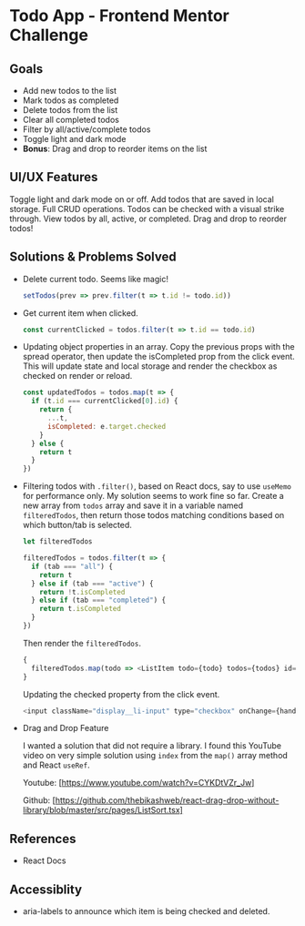 # Todo App - Frontend Mentor Challenge

## Goals

- Add new todos to the list
- Mark todos as completed
- Delete todos from the list
- Clear all completed todos
- Filter by all/active/complete todos
- Toggle light and dark mode
- **Bonus**: Drag and drop to reorder items on the list

## UI/UX Features

Toggle light and dark mode on or off. Add todos that are saved in local storage. Full CRUD operations. Todos can be checked with a visual strike through. View todos by all, active, or completed. Drag and drop to reorder todos!

## Solutions & Problems Solved

- Delete current todo. Seems like magic!

  ```js
  setTodos(prev => prev.filter(t => t.id != todo.id))
  ```

- Get current item when clicked.

  ```js
  const currentClicked = todos.filter(t => t.id == todo.id)
  ```

- Updating object properties in an array. Copy the previous props with the spread operator, then update the isCompleted prop from the click event. This will update state and local storage and render the checkbox as checked on render or reload.

  ```js
  const updatedTodos = todos.map(t => {
    if (t.id === currentClicked[0].id) {
      return {
        ...t,
        isCompleted: e.target.checked
      }
    } else {
      return t
    }
  })
  ```

- Filtering todos with `.filter()`, based on React docs, say to use `useMemo` for performance only. My solution seems to work fine so far. Create a new array from `todos` array and save it in a variable named `filteredTodos`, then return those todos matching conditions based on which button/tab is selected.

  ```js
  let filteredTodos

  filteredTodos = todos.filter(t => {
    if (tab === "all") {
      return t
    } else if (tab === "active") {
      return !t.isCompleted
    } else if (tab === "completed") {
      return t.isCompleted
    }
  })
  ```

  Then render the `filteredTodos`.

  ```js
  {
    filteredTodos.map(todo => <ListItem todo={todo} todos={todos} id={todo.id} key={todo.id} setTodos={setTodos} isLeft={isLeft} />)
  }
  ```

  Updating the checked property from the click event.

  ```js
  <input className="display__li-input" type="checkbox" onChange={handleChange} checked={todo.isCompleted} />
  ```

- Drag and Drop Feature

  I wanted a solution that did not require a library. I found this YouTube video on very simple solution using `index` from the `map()` array method and React `useRef`.

  Youtube: [https://www.youtube.com/watch?v=CYKDtVZr_Jw]

  Github: [https://github.com/thebikashweb/react-drag-drop-without-library/blob/master/src/pages/ListSort.tsx]

## References

- React Docs

## Accessiblity

- aria-labels to announce which item is being checked and deleted.
